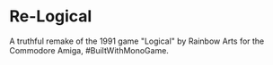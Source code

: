 # Re-Logical
A truthful remake of the 1991 game "Logical" by Rainbow Arts for the Commodore Amiga, #BuiltWithMonoGame. 
